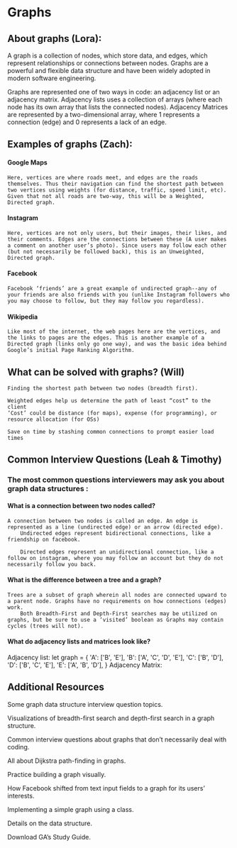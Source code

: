 # Graphs

## About graphs (Lora):

A graph is a collection of nodes, which store data, and edges, which represent relationships or connections between nodes.
Graphs are a powerful and flexible data structure and have been widely adopted in modern software engineering.

Graphs are represented one of two ways in code: an adjacency list or an adjacency matrix. Adjacency lists uses a collection of arrays (where each node has its own array that lists the connected nodes). Adjacency Matrices  are represented by a two-dimensional array, where 1 represents a connection (edge) and 0 represents a lack of an edge. 

## Examples of graphs (Zach):

#### Google Maps
    Here, vertices are where roads meet, and edges are the roads themselves. Thus their navigation can find the shortest path between two vertices using weights (for distance, traffic, speed limit, etc). Given that not all roads are two-way, this will be a Weighted, Directed graph.

#### Instagram
    Here, vertices are not only users, but their images, their likes, and their comments. Edges are the connections between these (A user makes a comment on another user’s photo). Since users may follow each other (but not necessarily be followed back), this is an Unweighted, Directed graph.

#### Facebook 
    Facebook ‘friends’ are a great example of undirected graph--any of your friends are also friends with you (unlike Instagram followers who you may choose to follow, but they may follow you regardless).

#### Wikipedia
    Like most of the internet, the web pages here are the vertices, and the links to pages are the edges. This is another example of a Directed graph (links only go one way), and was the basic idea behind Google’s initial Page Ranking Algorithm.

## What can be solved with graphs? (Will) 

    Finding the shortest path between two nodes (breadth first). 

    Weighted edges help us determine the path of least “cost” to the client
    ‘Cost’ could be distance (for maps), expense (for programming), or resource allocation (for OSs)

    Save on time by stashing common connections to prompt easier load times 

## Common Interview Questions (Leah & Timothy)

### The most common questions interviewers may ask you about graph data structures :

#### What is a connection between two nodes called?  

    A connection between two nodes is called an edge. An edge is represented as a line (undirected edge) or an arrow (directed edge).
        Undirected edges represent bidirectional connections, like a friendship on facebook.

        Directed edges represent an unidirectional connection, like a follow on instagram, where you may follow an account but they do not necessarily follow you back.

#### What is the difference between a tree and a graph?

    Trees are a subset of graph wherein all nodes are connected upward to a parent node. Graphs have no requirements on how connections (edges) work.
        Both Breadth-First and Depth-First searches may be utilized on graphs, but be sure to use a ‘visited’ boolean as Graphs may contain cycles (trees will not).

#### What do adjacency lists and matrices look like?
Adjacency list:
    let graph = {
    'A': ['B', 'E'],
    'B': ['A', 'C', 'D', 'E'],
    'C': ['B', 'D'],
    'D': ['B', 'C', 'E'],
    'E': ['A', 'B', 'D'],
    }
Adjacency Matrix:

 
 
## Additional Resources
Some graph data structure interview question topics.

Visualizations of breadth-first search and depth-first search in a graph structure.

Common interview questions about graphs that don’t necessarily deal with coding.

All about Dijkstra path-finding in graphs.

Practice building a graph visually.

How Facebook shifted from text input fields to a graph for its users’ interests.

Implementing a simple graph using a class.

Details on the data structure.

Download GA’s Study Guide.

